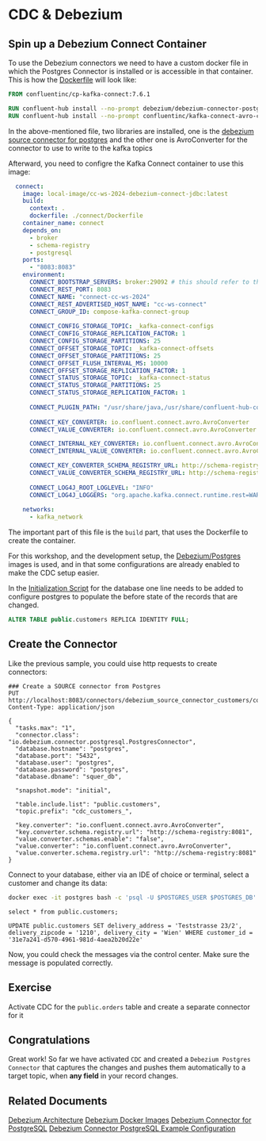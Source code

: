 # CDC & Debezium 

## Spin up a Debezium Connect Container

To use the Debezium connectors we need to have a custom docker file in which 
the Postgres Connector is installed or is accessible in that container. This is how the [Dockerfile](./connect/Dockerfile) will look like: 

```dockerfile
FROM confluentinc/cp-kafka-connect:7.6.1

RUN confluent-hub install --no-prompt debezium/debezium-connector-postgresql:2.5.3
RUN confluent-hub install --no-prompt confluentinc/kafka-connect-avro-converter:latest

```

In the above-mentioned file, two libraries are installed, one is the [debezium source connector for postgres](https://debezium.io/documentation/reference/stable/connectors/postgresql.html) 
and the other one is AvroConverter for the connector to use to write to the kafka topics

Afterward, you need to configre the Kafka Connect container to use this image: 

```yaml
  connect:
    image: local-image/cc-ws-2024-debezium-connect-jdbc:latest
    build:
      context: .
      dockerfile: ./connect/Dockerfile
    container_name: connect
    depends_on:
      - broker
      - schema-registry
      - postgresql
    ports:
      - "8083:8083"
    environment:
      CONNECT_BOOTSTRAP_SERVERS: broker:29092 # this should refer to the advertised listeners on the broker with PLAINTEXT
      CONNECT_REST_PORT: 8083
      CONNECT_NAME: "connect-cc-ws-2024"
      CONNECT_REST_ADVERTISED_HOST_NAME: "cc-ws-connect"
      CONNECT_GROUP_ID: compose-kafka-connect-group
      
      CONNECT_CONFIG_STORAGE_TOPIC: _kafka-connect-configs
      CONNECT_CONFIG_STORAGE_REPLICATION_FACTOR: 1
      CONNECT_CONFIG_STORAGE_PARTITIONS: 25
      CONNECT_OFFSET_STORAGE_TOPIC: _kafka-connect-offsets
      CONNECT_OFFSET_STORAGE_PARTITIONS: 25
      CONNECT_OFFSET_FLUSH_INTERVAL_MS: 10000
      CONNECT_OFFSET_STORAGE_REPLICATION_FACTOR: 1
      CONNECT_STATUS_STORAGE_TOPIC: _kafka-connect-status
      CONNECT_STATUS_STORAGE_PARTITIONS: 25
      CONNECT_STATUS_STORAGE_REPLICATION_FACTOR: 1
      
      CONNECT_PLUGIN_PATH: "/usr/share/java,/usr/share/confluent-hub-components"
      
      CONNECT_KEY_CONVERTER: io.confluent.connect.avro.AvroConverter
      CONNECT_VALUE_CONVERTER: io.confluent.connect.avro.AvroConverter

      CONNECT_INTERNAL_KEY_CONVERTER: io.confluent.connect.avro.AvroConverter
      CONNECT_INTERNAL_VALUE_CONVERTER: io.confluent.connect.avro.AvroConverter

      CONNECT_KEY_CONVERTER_SCHEMA_REGISTRY_URL: http://schema-registry:8081
      CONNECT_VALUE_CONVERTER_SCHEMA_REGISTRY_URL: http://schema-registry:8081
      
      CONNECT_LOG4J_ROOT_LOGLEVEL: "INFO"
      CONNECT_LOG4J_LOGGERS: "org.apache.kafka.connect.runtime.rest=WARN,org.reflections=ERROR"
    
    networks:
      - kafka_network
```
The important part of this file is the `build` part, that uses the Dockerfile to create the container.

For this workshop, and the development setup, the [Debezium/Postgres](https://hub.docker.com/r/debezium/postgres) images is used, and in that some configurations 
are already enabled to make the CDC setup easier.

In the [Initialization Script](./scripts/database/initialize-database.sql) for the database one line needs to be added to configure postgres 
to populate the before state of the  records that are changed.

```sql
ALTER TABLE public.customers REPLICA IDENTITY FULL;
```

## Create the Connector

Like the previous sample, you could uise http requests to create connectors:

```http request
### Create a SOURCE connector from Postgres
PUT http://localhost:8083/connectors/debezium_source_connector_customers/config
Content-Type: application/json

{
  "tasks.max": "1",
  "connector.class": "io.debezium.connector.postgresql.PostgresConnector",
  "database.hostname": "postgres",
  "database.port": "5432",
  "database.user": "postgres",
  "database.password": "postgres",
  "database.dbname": "squer_db",
  
  "snapshot.mode": "initial",
  
  "table.include.list": "public.customers", 
  "topic.prefix": "cdc_customers_",

  "key.converter": "io.confluent.connect.avro.AvroConverter",
  "key.converter.schema.registry.url": "http://schema-registry:8081",
  "value.converter.schemas.enable": "false",
  "value.converter": "io.confluent.connect.avro.AvroConverter",
  "value.converter.schema.registry.url": "http://schema-registry:8081"  
}
```

Connect to your database, either via an IDE of choice or terminal, select a customer and change its data: 

```bash
docker exec -it postgres bash -c 'psql -U $POSTGRES_USER $POSTGRES_DB'
```

```postgresql
select * from public.customers;
```

```postgresql
UPDATE public.customers SET delivery_address = 'Teststrasse 23/2', delivery_zipcode = '1210', delivery_city = 'Wien' WHERE customer_id = '31e7a241-d570-4961-981d-4aea2b20d22e'
```

Now, you could check the messages via the control center. Make sure the message is populated correctly.

## Exercise

Activate CDC for the `public.orders` table and create a separate connector for it

## Congratulations

Great work! So far we have activated `CDC` and created a `Debezium Postgres Connector` that captures the changes 
and pushes them automatically to a target topic, when **any field** in your record changes. 

## Related Documents

[Debezium Architecture](https://debezium.io/documentation/reference/stable/architecture.html)
[Debezium Docker Images](https://hub.docker.com/search?q=debezium%2F)
[Debezium Connector for PostgreSQL](https://debezium.io/documentation/reference/stable/connectors/postgresql.html)
[Debezium Connector PostgreSQL Example Configuration](https://debezium.io/documentation/reference/stable/connectors/postgresql.html#postgresql-example-configuration)
